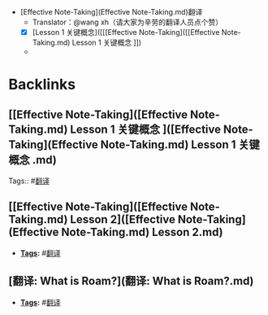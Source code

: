- [Effective Note-Taking](Effective Note-Taking.md)翻译
    - Translator：@wang xh（请大家为辛劳的翻译人员点个赞）
    - [x] [Lesson 1 关键概念]([[[Effective Note-Taking]([[Effective Note-Taking.md) Lesson 1 关键概念 ]])
    - 

# Backlinks
## [[Effective Note-Taking]([Effective Note-Taking.md) Lesson 1 关键概念 ]([Effective Note-Taking](Effective Note-Taking.md) Lesson 1 关键概念 .md)
Tags:: #[翻译](翻译.md)

## [[Effective Note-Taking]([Effective Note-Taking.md) Lesson 2]([Effective Note-Taking](Effective Note-Taking.md) Lesson 2.md)
- **[Tags](Tags.md):** #[翻译](翻译.md)

## [翻译: What is Roam?](翻译: What is Roam?.md)
- **[Tags](Tags.md):** #[翻译](翻译.md)

